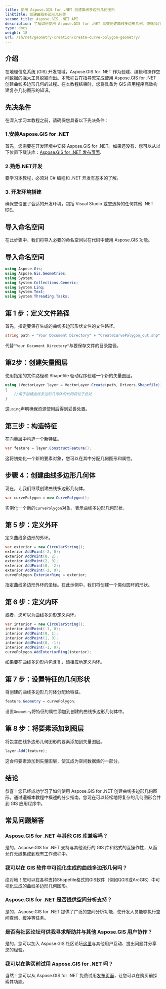 ```yaml
---
title: 使用 Aspose.GIS for .NET 创建曲线多边形几何图形
linktitle: 创建曲线多边形几何体
second_title: Aspose.GIS .NET API
description: 了解如何使用 Aspose.GIS for .NET 高效创建曲线多边形几何。遵循我们的分步指南，无缝融入您的 GIS 应用程序。
type: docs
weight: 18
url: /zh/net/geometry-creation/create-curve-polygon-geometry/
---
```

## 介绍
在地理信息系统 (GIS) 开发领域，Aspose.GIS for .NET 作为创建、编辑和操作空间数据的强大工具脱颖而出。本教程旨在指导您完成使用 Aspose.GIS for .NET 创建曲线多边形几何的过程。在本教程结束时，您将具备为 GIS 应用程序高效构建复杂几何图形的知识。
## 先决条件
在深入学习本教程之前，请确保您具备以下先决条件：
### 1.安装Aspose.GIS for .NET
首先，您需要在开发环境中安装 Aspose.GIS for .NET。如果还没有，您可以从以下位置下载该库：[Aspose.GIS for .NET 发布页面](https://releases.aspose.com/gis/net/).
### 2.熟悉.NET开发
要学习本教程，必须对 C# 编程和 .NET 开发有基本的了解。
### 3. 开发环境搭建
确保您设置了合适的开发环境，包括 Visual Studio 或您选择的任何其他 .NET IDE。

## 导入命名空间
在此步骤中，我们将导入必要的命名空间以在代码中使用 Aspose.GIS 功能。
## 导入命名空间
```csharp
using Aspose.Gis;
using Aspose.Gis.Geometries;
using System;
using System.Collections.Generic;
using System.Linq;
using System.Text;
using System.Threading.Tasks;
```

## 第 1 步：定义文件路径
首先，指定要保存生成的曲线多边形形状文件的文件路径。
```csharp
string path = "Your Document Directory" + "CreateCurvePolygon_out.shp";
```
代替`"Your Document Directory"`与要保存文件的目录路径。
## 第2步：创建矢量图层
使用指定的文件路径和 Shapefile 驱动程序创建一个新的矢量图层。
```csharp
using (VectorLayer layer = VectorLayer.Create(path, Drivers.Shapefile))
{
    //用于创建曲线多边形几何体的代码将位于此处
}
```
这`using`声明确保资源使用后得到妥善处置。
## 第三步：构造特征
在向量层中构造一个新特征。
```csharp
var feature = layer.ConstructFeature();
```
这将初始化一个新的要素对象，您可以在其中分配几何图形和属性。
## 步骤 4：创建曲线多边形几何体
现在，让我们继续创建曲线多边形几何体。
```csharp
var curvePolygon = new CurvePolygon();
```
实例化一个新的`CurvePolygon`对象，表示曲线多边形几何形状。
## 第 5 步：定义外环
定义曲线多边形的外环。
```csharp
var exterior = new CircularString();
exterior.AddPoint(-2, 0);
exterior.AddPoint(0, 2);
exterior.AddPoint(2, 0);
exterior.AddPoint(0, -2);
exterior.AddPoint(-2, 0);
curvePolygon.ExteriorRing = exterior;
```
指定曲线多边形外环的坐标。在此示例中，我们将创建一个类似圆环的形状。
## 第 6 步：定义内环
或者，您可以为曲线多边形定义内环。
```csharp
var interior = new CircularString();
interior.AddPoint(-1, 0);
interior.AddPoint(0, 1);
interior.AddPoint(1, 0);
interior.AddPoint(0, -1);
interior.AddPoint(-1, 0);
curvePolygon.AddInteriorRing(interior);
```
如果要在曲线多边形内包含孔，请相应地定义内环。
## 第 7 步：设置特征的几何形状
将创建的曲线多边形几何体分配给特征。
```csharp
feature.Geometry = curvePolygon;
```
设置`Geometry`将特征的属性添加到创建的曲线多边形几何体中。
## 第 8 步：将要素添加到图层
将包含曲线多边形几何图形的要素添加到矢量图层。
```csharp
layer.Add(feature);
```
这会将要素添加到矢量图层，使其成为空间数据集的一部分。

## 结论
恭喜！您已经成功学习了如何使用 Aspose.GIS for .NET 创建曲线多边形几何图形。通过遵循本教程中概述的分步指南，您现在可以轻松地将复杂的几何图形合并到 GIS 应用程序中。
## 常见问题解答
### Aspose.GIS for .NET 与其他 GIS 库兼容吗？
是的，Aspose.GIS for .NET 支持与其他流行的 GIS 库和格式的互操作性，从而允许无缝集成到现有工作流程中。
### 我可以在 GIS 软件中可视化生成的曲线多边形几何吗？
绝对地！您可以在各种支持Shapefile格式的GIS软件（例如QGIS或ArcGIS）中可视化生成的曲线多边形几何图形。
### Aspose.GIS for .NET 是否提供空间分析支持？
是的，Aspose.GIS for .NET 提供了广泛的空间分析功能，使开发人员能够执行空间查询、缓冲等任务。
### 是否有社区论坛可供我寻求帮助并与其他 Aspose.GIS 用户协作？
是的，您可以加入 Aspose.GIS 社区论坛[这里](https://forum.aspose.com/c/gis/33)与其他用户互动、提出问题并分享您的经验。
### 我可以在购买前试用 Aspose.GIS for .NET 吗？
当然！您可以从 Aspose.GIS for .NET 免费试用[发布页面](https://releases.aspose.com/)，让您可以在购买前探索其功能。